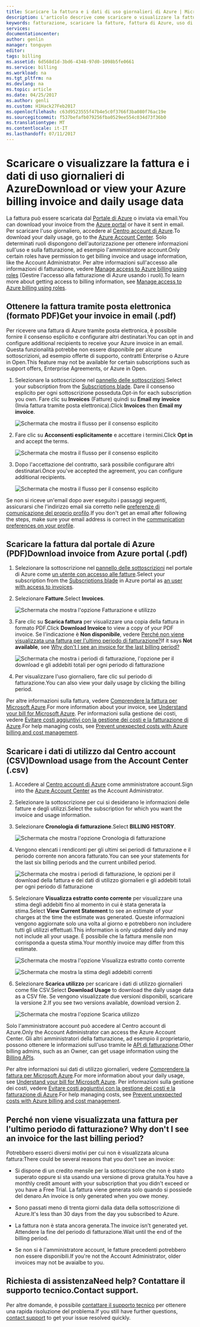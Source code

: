 ```yaml
---
title: Scaricare la fattura e i dati di uso giornalieri di Azure | Microsoft Docs
description: L'articolo descrive come scaricare o visualizzare la fatturazione e dati di uso giornalieri di Azure.
keywords: fatturazione, scaricare la fatture, fattura di Azure, uso di Azure
services: 
documentationcenter: 
author: genlin
manager: tonguyen
editor: 
tags: billing
ms.assetid: 6d568d1d-3bd6-4348-97d0-1098b5fe0661
ms.service: billing
ms.workload: na
ms.tgt_pltfrm: na
ms.devlang: na
ms.topic: article
ms.date: 04/25/2017
ms.author: genli
ms.custom: H1Hack27Feb2017
ms.openlocfilehash: c63d9523555f47b4e5c0f3766f3ba080f76ac19e
ms.sourcegitcommit: f537befafb079256fba0529ee554c034d73f36b0
ms.translationtype: MT
ms.contentlocale: it-IT
ms.lasthandoff: 07/11/2017
---
```

# <a name="download-or-view-your-azure-billing-invoice-and-daily-usage-data"></a><span data-ttu-id="80ae9-104">Scaricare o visualizzare la fattura e i dati di uso giornalieri di Azure</span><span class="sxs-lookup"><span data-stu-id="80ae9-104">Download or view your Azure billing invoice and daily usage data</span></span>
<span data-ttu-id="80ae9-105">La fattura può essere scaricata dal [Portale di Azure](https://portal.azure.com/#blade/Microsoft_Azure_Billing/SubscriptionsBlade) o inviata via email.</span><span class="sxs-lookup"><span data-stu-id="80ae9-105">You can download your invoice from the [Azure portal](https://portal.azure.com/#blade/Microsoft_Azure_Billing/SubscriptionsBlade) or have it sent in email.</span></span> <span data-ttu-id="80ae9-106">Per scaricare l'uso giornaliero, accedere al [Centro account di Azure](https://account.windowsazure.com).</span><span class="sxs-lookup"><span data-stu-id="80ae9-106">To download your daily usage, go to the [Azure Account Center](https://account.windowsazure.com).</span></span> <span data-ttu-id="80ae9-107">Solo determinati ruoli dispongono dell'autorizzazione per ottenere informazioni sull'uso e sulla fatturazione, ad esempio l'amministratore account.</span><span class="sxs-lookup"><span data-stu-id="80ae9-107">Only certain roles have permission to get billing invoice and usage information, like the Account Administrator.</span></span> <span data-ttu-id="80ae9-108">Per altre informazioni sull'accesso alle informazioni di fatturazione, vedere [Manage access to Azure billing using roles](billing-manage-access.md) (Gestire l'accesso alla fatturazione di Azure usando i ruoli).</span><span class="sxs-lookup"><span data-stu-id="80ae9-108">To learn more about getting access to billing information, see [Manage access to Azure billing using roles](billing-manage-access.md).</span></span>

## <a name="get-your-invoice-in-email-pdf"></a><span data-ttu-id="80ae9-109">Ottenere la fattura tramite posta elettronica (formato PDF)</span><span class="sxs-lookup"><span data-stu-id="80ae9-109">Get your invoice in email (.pdf)</span></span>
<span data-ttu-id="80ae9-110">Per ricevere una fattura di Azure tramite posta elettronica, è possibile fornire il consenso esplicito e configurare altri destinatari.</span><span class="sxs-lookup"><span data-stu-id="80ae9-110">You can opt in and configure additional recipients to receive your Azure invoice in an email.</span></span> <span data-ttu-id="80ae9-111">Questa funzionalità potrebbe non essere disponibile per alcune sottoscrizioni, ad esempio offerte di supporto, contratti Enterprise o Azure in Open.</span><span class="sxs-lookup"><span data-stu-id="80ae9-111">This feature may not be available for certain subscriptions such as support offers, Enterprise Agreements, or Azure in Open.</span></span>

1. <span data-ttu-id="80ae9-112">Selezionare la sottoscrizione nel [pannello delle sottoscrizioni](https://portal.azure.com/#blade/Microsoft_Azure_Billing/SubscriptionsBlade).</span><span class="sxs-lookup"><span data-stu-id="80ae9-112">Select your subscription from the [Subscriptions blade](https://portal.azure.com/#blade/Microsoft_Azure_Billing/SubscriptionsBlade).</span></span> <span data-ttu-id="80ae9-113">Dare il consenso esplicito per ogni sottoscrizione posseduta.</span><span class="sxs-lookup"><span data-stu-id="80ae9-113">Opt-in for each subscription you own.</span></span> <span data-ttu-id="80ae9-114">Fare clic su **Invoices** (Fatture) quindi su **Email my invoice** (Invia fattura tramite posta elettronica).</span><span class="sxs-lookup"><span data-stu-id="80ae9-114">Click **Invoices** then **Email my invoice**.</span></span> 

    ![Schermata che mostra il flusso per il consenso esplicito](./media/billing-download-azure-invoice-daily-usage-date/InvoicesDeepLink.PNG)
    
2. <span data-ttu-id="80ae9-116">Fare clic su **Acconsenti esplicitamente** e accettare i termini.</span><span class="sxs-lookup"><span data-stu-id="80ae9-116">Click **Opt in** and accept the terms.</span></span>

    ![Schermata che mostra il flusso per il consenso esplicito](./media/billing-download-azure-invoice-daily-usage-date/InvoiceArticleStep2.PNG)
 
3. <span data-ttu-id="80ae9-118">Dopo l'accettazione del contratto, sarà possibile configurare altri destinatari.</span><span class="sxs-lookup"><span data-stu-id="80ae9-118">Once you've accepted the agreement, you can configure additional recipients.</span></span>

    ![Schermata che mostra il flusso per il consenso esplicito](./media/billing-download-azure-invoice-daily-usage-date/InvoiceArticleStep3.PNG)
    
<span data-ttu-id="80ae9-120">Se non si riceve un'email dopo aver eseguito i passaggi seguenti, assicurarsi che l'indirizzo email sia corretto nelle [preferenze di comunicazione del proprio profilo](https://account.windowsazure.com/profile).</span><span class="sxs-lookup"><span data-stu-id="80ae9-120">If you don't get an email after following the steps, make sure your email address is correct in the [communication preferences on your profile](https://account.windowsazure.com/profile).</span></span>

## <a name="download-invoice-from-azure-portal-pdf"></a><span data-ttu-id="80ae9-121">Scaricare la fattura dal portale di Azure (PDF)</span><span class="sxs-lookup"><span data-stu-id="80ae9-121">Download invoice from Azure portal (.pdf)</span></span>

1. <span data-ttu-id="80ae9-122">Selezionare la sottoscrizione nel [pannello delle sottoscrizioni](https://portal.azure.com/#blade/Microsoft_Azure_Billing/SubscriptionsBlade) nel portale di Azure come [un utente con accesso alle fatture](billing-manage-access.md).</span><span class="sxs-lookup"><span data-stu-id="80ae9-122">Select your subscription from the [Subscriptions blade](https://portal.azure.com/#blade/Microsoft_Azure_Billing/SubscriptionsBlade) in Azure portal as [an user with access to invoices](billing-manage-access.md).</span></span>

2. <span data-ttu-id="80ae9-123">Selezionare **Fatture**.</span><span class="sxs-lookup"><span data-stu-id="80ae9-123">Select **Invoices**.</span></span> 

    ![Schermata che mostra l'opzione Fatturazione e utilizzo](./media/billing-download-azure-invoice-daily-usage-date/billingandusage.png) 

3. <span data-ttu-id="80ae9-125">Fare clic su **Scarica fattura** per visualizzare una copia della fattura in formato PDF.</span><span class="sxs-lookup"><span data-stu-id="80ae9-125">Click **Download Invoice** to view a copy of your PDF invoice.</span></span> <span data-ttu-id="80ae9-126">Se l'indicazione è **Non disponibile**, vedere [Perché non viene visualizzata una fattura per l'ultimo periodo di fatturazione?](#noinvoice)</span><span class="sxs-lookup"><span data-stu-id="80ae9-126">If it says **Not available**, see [Why don't I see an invoice for the last billing period?](#noinvoice)</span></span>

    ![Schermata che mostra i periodi di fatturazione, l'opzione per il download e gli addebiti totali per ogni periodo di fatturazione](./media/billing-download-azure-invoice-daily-usage-date/billing4.png)

4. <span data-ttu-id="80ae9-128">Per visualizzare l'uso giornaliero, fare clic sul periodo di fatturazione.</span><span class="sxs-lookup"><span data-stu-id="80ae9-128">You can also view your daily usage by clicking the billing period.</span></span> 

<span data-ttu-id="80ae9-129">Per altre informazioni sulla fattura, vedere [Comprendere la fattura per Microsoft Azure](billing-understand-your-bill.md).</span><span class="sxs-lookup"><span data-stu-id="80ae9-129">For more information about your invoice, see [Understand your bill for Microsoft Azure](billing-understand-your-bill.md).</span></span> <span data-ttu-id="80ae9-130">Per informazioni sulla gestione dei costi, vedere [Evitare costi aggiuntivi con la gestione dei costi e la fatturazione di Azure](billing-getting-started.md).</span><span class="sxs-lookup"><span data-stu-id="80ae9-130">For help managing costs, see [Prevent unexpected costs with Azure billing and cost management](billing-getting-started.md).</span></span>

## <a name="download-usage-from-the-account-center-csv"></a><span data-ttu-id="80ae9-131">Scaricare i dati di utilizzo dal Centro account (CSV)</span><span class="sxs-lookup"><span data-stu-id="80ae9-131">Download usage from the Account Center (.csv)</span></span>

1. <span data-ttu-id="80ae9-132">Accedere al [Centro account di Azure](https://account.windowsazure.com/subscriptions) come amministratore account.</span><span class="sxs-lookup"><span data-stu-id="80ae9-132">Sign into the [Azure Account Center](https://account.windowsazure.com/subscriptions) as the Account Administrator.</span></span>

2. <span data-ttu-id="80ae9-133">Selezionare la sottoscrizione per cui si desiderano le informazioni delle fatture e degli utilizzi.</span><span class="sxs-lookup"><span data-stu-id="80ae9-133">Select the subscription for which you want the invoice and usage information.</span></span>

3. <span data-ttu-id="80ae9-134">Selezionare **Cronologia di fatturazione**.</span><span class="sxs-lookup"><span data-stu-id="80ae9-134">Select **BILLING HISTORY**.</span></span> 

    ![Schermata che mostra l'opzione Cronologia di fatturazione](./media/billing-download-azure-invoice-daily-usage-date/Billinghisotry.png)

4. <span data-ttu-id="80ae9-136">Vengono elencati i rendiconti per gli ultimi sei periodi di fatturazione e il periodo corrente non ancora fatturato.</span><span class="sxs-lookup"><span data-stu-id="80ae9-136">You can see your statements for the last six billing periods and the current unbilled period.</span></span> 

    ![Schermata che mostra i periodi di fatturazione, le opzioni per il download della fattura e dei dati di utilizzo giornalieri e gli addebiti totali per ogni periodo di fatturazione](./media/billing-download-azure-invoice-daily-usage-date/billingSum.png)

5. <span data-ttu-id="80ae9-138">Selezionare **Visualizza estratto conto corrente** per visualizzare una stima degli addebiti fino al momento in cui è stata generata la stima.</span><span class="sxs-lookup"><span data-stu-id="80ae9-138">Select **View Current Statement** to see an estimate of your charges at the time the estimate was generated.</span></span> <span data-ttu-id="80ae9-139">Queste informazioni vengono aggiornate solo una volta al giorno e potrebbero non includere tutti gli utilizzi effettuati.</span><span class="sxs-lookup"><span data-stu-id="80ae9-139">This information is only updated daily and may not include all your usage.</span></span> <span data-ttu-id="80ae9-140">È possibile che la fattura mensile non corrisponda a questa stima.</span><span class="sxs-lookup"><span data-stu-id="80ae9-140">Your monthly invoice may differ from this estimate.</span></span>

    ![Schermata che mostra l'opzione Visualizza estratto conto corrente](./media/billing-download-azure-invoice-daily-usage-date/billingSum2.png)

    ![Schermata che mostra la stima degli addebiti correnti](./media/billing-download-azure-invoice-daily-usage-date/billingSum3.png)

6. <span data-ttu-id="80ae9-143">Selezionare **Scarica utilizzo** per scaricare i dati di utilizzo giornalieri come file CSV.</span><span class="sxs-lookup"><span data-stu-id="80ae9-143">Select **Download Usage** to download the daily usage data as a CSV file.</span></span> <span data-ttu-id="80ae9-144">Se vengono visualizzate due versioni disponibili, scaricare la versione 2.</span><span class="sxs-lookup"><span data-stu-id="80ae9-144">If you see two versions available, download version 2.</span></span>

    ![Schermata che mostra l'opzione Scarica utilizzo](./media/billing-download-azure-invoice-daily-usage-date/DLusage.png)

<span data-ttu-id="80ae9-146">Solo l'amministratore account può accedere al Centro account di Azure.</span><span class="sxs-lookup"><span data-stu-id="80ae9-146">Only the Account Administrator can access the Azure Account Center.</span></span> <span data-ttu-id="80ae9-147">Gli altri amministratori della fatturazione, ad esempio il proprietario, possono ottenere le informazioni sull'uso tramite le [API di fatturazione](billing-usage-rate-card-overview.md).</span><span class="sxs-lookup"><span data-stu-id="80ae9-147">Other billing admins, such as an Owner, can get usage information using the [Billing APIs](billing-usage-rate-card-overview.md).</span></span>

<span data-ttu-id="80ae9-148">Per altre informazioni sui dati di utilizzo giornalieri, vedere [Comprendere la fattura per Microsoft Azure](billing-understand-your-bill.md).</span><span class="sxs-lookup"><span data-stu-id="80ae9-148">For more information about your daily usage, see [Understand your bill for Microsoft Azure](billing-understand-your-bill.md).</span></span> <span data-ttu-id="80ae9-149">Per informazioni sulla gestione dei costi, vedere [Evitare costi aggiuntivi con la gestione dei costi e la fatturazione di Azure](billing-getting-started.md).</span><span class="sxs-lookup"><span data-stu-id="80ae9-149">For help managing costs, see [Prevent unexpected costs with Azure billing and cost management](billing-getting-started.md).</span></span>

## <span data-ttu-id="80ae9-150"><a name="noinvoice"></a> Perché non viene visualizzata una fattura per l'ultimo periodo di fatturazione?</span><span class="sxs-lookup"><span data-stu-id="80ae9-150"><a name="noinvoice"></a> Why don't I see an invoice for the last billing period?</span></span>

<span data-ttu-id="80ae9-151">Potrebbero esserci diversi motivi per cui non è visualizzata alcuna fattura:</span><span class="sxs-lookup"><span data-stu-id="80ae9-151">There could be several reasons that you don't see an invoice:</span></span>

- <span data-ttu-id="80ae9-152">Si dispone di un credito mensile per la sottoscrizione che non è stato superato oppure si sta usando una versione di prova gratuita.</span><span class="sxs-lookup"><span data-stu-id="80ae9-152">You have a monthly credit amount with your subscription that you didn't exceed or you have a Free Trial.</span></span> <span data-ttu-id="80ae9-153">La fattura viene generata solo quando si possiede del denaro.</span><span class="sxs-lookup"><span data-stu-id="80ae9-153">An invoice is only generated when you owe money.</span></span>

- <span data-ttu-id="80ae9-154">Sono passati meno di trenta giorni dalla data della sottoscrizione di Azure.</span><span class="sxs-lookup"><span data-stu-id="80ae9-154">It's less than 30 days from the day you subscribed to Azure.</span></span>

- <span data-ttu-id="80ae9-155">La fattura non è stata ancora generata.</span><span class="sxs-lookup"><span data-stu-id="80ae9-155">The invoice isn't generated yet.</span></span> <span data-ttu-id="80ae9-156">Attendere la fine del periodo di fatturazione.</span><span class="sxs-lookup"><span data-stu-id="80ae9-156">Wait until the end of the billing period.</span></span>

- <span data-ttu-id="80ae9-157">Se non si è l'amministratore account, le fatture precedenti potrebbero non essere disponibili.</span><span class="sxs-lookup"><span data-stu-id="80ae9-157">If you're not the Account Administrator, older invoices may not be avaialbe to you.</span></span>

## <a name="need-help-contact-support"></a><span data-ttu-id="80ae9-158">Richiesta di assistenza</span><span class="sxs-lookup"><span data-stu-id="80ae9-158">Need help?</span></span> <span data-ttu-id="80ae9-159">Contattare il supporto tecnico.</span><span class="sxs-lookup"><span data-stu-id="80ae9-159">Contact support.</span></span>
<span data-ttu-id="80ae9-160">Per altre domande, è possibile [contattare il supporto tecnico](https://portal.azure.com/?#blade/Microsoft_Azure_Support/HelpAndSupportBlade) per ottenere una rapida risoluzione del problema.</span><span class="sxs-lookup"><span data-stu-id="80ae9-160">If you still have further questions, [contact support](https://portal.azure.com/?#blade/Microsoft_Azure_Support/HelpAndSupportBlade) to get your issue resolved quickly.</span></span>

